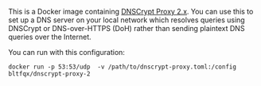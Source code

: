 This is a Docker image containing [DNSCrypt Proxy 2.x](https://github.com/jedisct1/dnscrypt-proxy). You can use this to set up a DNS server on your local network which resolves queries using DNSCrypt or DNS-over-HTTPS (DoH) rather than sending plaintext DNS queries over the Internet.

You can run with this configuration:

`docker run -p 53:53/udp  -v /path/to/dnscrypt-proxy.toml:/config bltfqx/dnscrypt-proxy-2`


